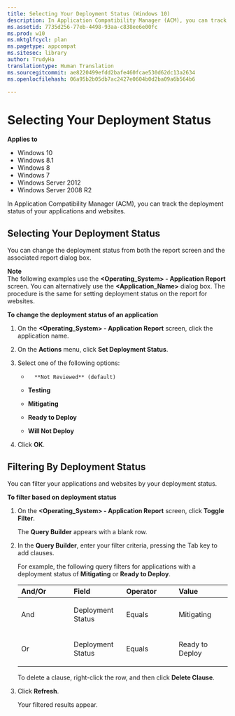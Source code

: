 ```yaml
---
title: Selecting Your Deployment Status (Windows 10)
description: In Application Compatibility Manager (ACM), you can track the deployment status of your applications and websites.
ms.assetid: 7735d256-77eb-4498-93aa-c838ee6e00fc
ms.prod: w10
ms.mktglfcycl: plan
ms.pagetype: appcompat
ms.sitesec: library
author: TrudyHa
translationtype: Human Translation
ms.sourcegitcommit: ae8220499efdd2bafe460fcae530d62dc13a2634
ms.openlocfilehash: 06a95b2b05db7ac2427e0604b0d2ba09a6b564b6

---
```


# Selecting Your Deployment Status


**Applies to**

-   Windows 10
-   Windows 8.1
-   Windows 8
-   Windows 7
-   Windows Server 2012
-   Windows Server 2008 R2

In Application Compatibility Manager (ACM), you can track the deployment status of your applications and websites.

## Selecting Your Deployment Status


You can change the deployment status from both the report screen and the associated report dialog box.

**Note**  
The following examples use the **&lt;Operating\_System&gt; - Application Report** screen. You can alternatively use the **&lt;Application\_Name&gt;** dialog box. The procedure is the same for setting deployment status on the report for websites.

 

**To change the deployment status of an application**

1.  On the **&lt;Operating\_System&gt; - Application Report** screen, click the application name.

2.  On the **Actions** menu, click **Set Deployment Status**.

3.  Select one of the following options:

    -   
            **Not Reviewed** (default)

    -   **Testing**

    -   **Mitigating**

    -   **Ready to Deploy**

    -   **Will Not Deploy**

4.  Click **OK**.

## Filtering By Deployment Status


You can filter your applications and websites by your deployment status.

**To filter based on deployment status**

1.  On the **&lt;Operating\_System&gt; - Application Report** screen, click **Toggle Filter**.

    The **Query Builder** appears with a blank row.

2.  In the **Query Builder**, enter your filter criteria, pressing the Tab key to add clauses.

    For example, the following query filters for applications with a deployment status of **Mitigating** or **Ready to Deploy**.

    <table>
    <colgroup>
    <col width="25%" />
    <col width="25%" />
    <col width="25%" />
    <col width="25%" />
    </colgroup>
    <thead>
    <tr class="header">
    <th align="left">And/Or</th>
    <th align="left">Field</th>
    <th align="left">Operator</th>
    <th align="left">Value</th>
    </tr>
    </thead>
    <tbody>
    <tr class="odd">
    <td align="left"><p>And</p></td>
    <td align="left"><p>Deployment Status</p></td>
    <td align="left"><p>Equals</p></td>
    <td align="left"><p>Mitigating</p></td>
    </tr>
    <tr class="even">
    <td align="left"><p>Or</p></td>
    <td align="left"><p>Deployment Status</p></td>
    <td align="left"><p>Equals</p></td>
    <td align="left"><p>Ready to Deploy</p></td>
    </tr>
    </tbody>
    </table>

     

    To delete a clause, right-click the row, and then click **Delete Clause**.

3.  Click **Refresh**.

    Your filtered results appear.

 

 








<!--HONumber=Jun16_HO4-->


